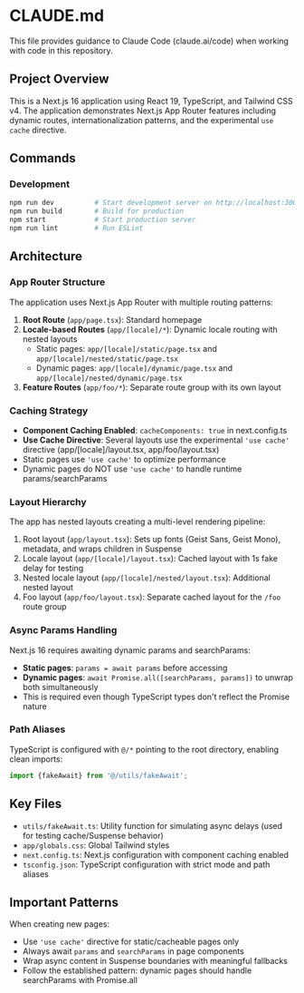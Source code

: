 # CLAUDE.md

This file provides guidance to Claude Code (claude.ai/code) when working with code in this repository.

## Project Overview

This is a Next.js 16 application using React 19, TypeScript, and Tailwind CSS v4. The application demonstrates Next.js App Router features including dynamic routes, internationalization patterns, and the experimental `use cache` directive.

## Commands

### Development
```bash
npm run dev          # Start development server on http://localhost:3000
npm run build        # Build for production
npm start            # Start production server
npm run lint         # Run ESLint
```

## Architecture

### App Router Structure

The application uses Next.js App Router with multiple routing patterns:

1. **Root Route** (`app/page.tsx`): Standard homepage
2. **Locale-based Routes** (`app/[locale]/*`): Dynamic locale routing with nested layouts
   - Static pages: `app/[locale]/static/page.tsx` and `app/[locale]/nested/static/page.tsx`
   - Dynamic pages: `app/[locale]/dynamic/page.tsx` and `app/[locale]/nested/dynamic/page.tsx`
3. **Feature Routes** (`app/foo/*`): Separate route group with its own layout

### Caching Strategy

- **Component Caching Enabled**: `cacheComponents: true` in next.config.ts
- **Use Cache Directive**: Several layouts use the experimental `'use cache'` directive (app/[locale]/layout.tsx, app/foo/layout.tsx)
- Static pages use `'use cache'` to optimize performance
- Dynamic pages do NOT use `'use cache'` to handle runtime params/searchParams

### Layout Hierarchy

The app has nested layouts creating a multi-level rendering pipeline:

1. Root layout (`app/layout.tsx`): Sets up fonts (Geist Sans, Geist Mono), metadata, and wraps children in Suspense
2. Locale layout (`app/[locale]/layout.tsx`): Cached layout with 1s fake delay for testing
3. Nested locale layout (`app/[locale]/nested/layout.tsx`): Additional nested layout
4. Foo layout (`app/foo/layout.tsx`): Separate cached layout for the `/foo` route group

### Async Params Handling

Next.js 16 requires awaiting dynamic params and searchParams:

- **Static pages**: `params = await params` before accessing
- **Dynamic pages**: `await Promise.all([searchParams, params])` to unwrap both simultaneously
- This is required even though TypeScript types don't reflect the Promise nature

### Path Aliases

TypeScript is configured with `@/*` pointing to the root directory, enabling clean imports:
```typescript
import {fakeAwait} from '@/utils/fakeAwait';
```

## Key Files

- `utils/fakeAwait.ts`: Utility function for simulating async delays (used for testing cache/Suspense behavior)
- `app/globals.css`: Global Tailwind styles
- `next.config.ts`: Next.js configuration with component caching enabled
- `tsconfig.json`: TypeScript configuration with strict mode and path aliases

## Important Patterns

When creating new pages:
- Use `'use cache'` directive for static/cacheable pages only
- Always await `params` and `searchParams` in page components
- Wrap async content in Suspense boundaries with meaningful fallbacks
- Follow the established pattern: dynamic pages should handle searchParams with Promise.all
